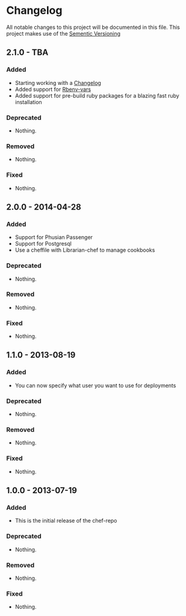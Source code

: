 # Changelog
All notable changes to this project will be documented in this file.
This project makes use of the [Sementic Versioning](http://semver.org/)

## 2.1.0 - TBA

### Added
- Starting working with a [Changelog](http://keepachangelog.com/)
- Added support for [Rbenv-vars](https://github.com/sstephenson/rbenv-vars)
- Added support for pre-build ruby packages for a blazing fast ruby installation

### Deprecated
- Nothing.

### Removed
- Nothing.

### Fixed
- Nothing.

## 2.0.0 - 2014-04-28

### Added
- Support for Phusian Passenger
- Support for Postgresql
- Use a cheffile with Librarian-chef to manage cookbooks

### Deprecated
- Nothing.

### Removed
- Nothing.

### Fixed
- Nothing.

## 1.1.0 - 2013-08-19

### Added
- You can now specify what user you want to use for deployments

### Deprecated
- Nothing.

### Removed
- Nothing.

### Fixed
- Nothing.

## 1.0.0 - 2013-07-19

### Added
- This is the initial release of the chef-repo

### Deprecated
- Nothing.

### Removed
- Nothing.

### Fixed
- Nothing.
